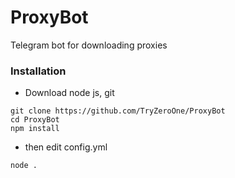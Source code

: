 # ProxyBot
Telegram bot for downloading proxies


### Installation
- Download node js, git 
```
git clone https://github.com/TryZeroOne/ProxyBot
cd ProxyBot
npm install
```
- then edit config.yml
```
node .
```
  
